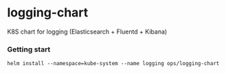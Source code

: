 # logging-chart

K8S chart for logging (Elasticsearch + Fluentd + Kibana)

### Getting start

```
helm install --namespace=kube-system --name logging ops/logging-chart
```
